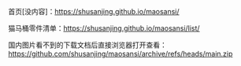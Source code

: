首页[没内容]：https://shusanjing.github.io/maosansi/

猫马桶零件清单：https://shusanjing.github.io/maosansi/list/

国内图片看不到的下载文档后直接浏览器打开查看：https://github.com/shusanjing/maosansi/archive/refs/heads/main.zip
